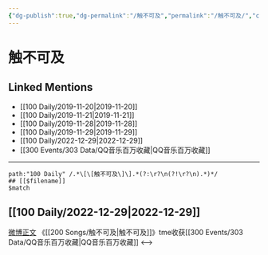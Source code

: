 ```yaml
---
{"dg-publish":true,"dg-permalink":"/触不可及","permalink":"/触不可及/","created":"2022-12-30T17:31:21.000+08:00","updated":"2023-02-26T00:50:23.000+08:00"}
---
```


# 触不可及

## Linked Mentions
- [[100 Daily/2019-11-20\|2019-11-20]]
- [[100 Daily/2019-11-21\|2019-11-21]]
- [[100 Daily/2019-11-28\|2019-11-28]]
- [[100 Daily/2019-11-29\|2019-11-29]]
- [[100 Daily/2022-12-29\|2022-12-29]]
- [[300 Events/303 Data/QQ音乐百万收藏\|QQ音乐百万收藏]]


---

```expander
path:"100 Daily" /.*\[\[触不可及\]\].*(?:\r?\n(?!\r?\n).*)*/
## [[$filename]]
$match
```
## [[100 Daily/2022-12-29\|2022-12-29]]
[微博正文](https://m.weibo.cn/6355984955/4852053833422659) 《[[200 Songs/触不可及\|触不可及]]》tme收获[[300 Events/303 Data/QQ音乐百万收藏\|QQ音乐百万收藏]]
<-->